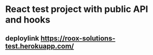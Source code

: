 # React test project with public API and hooks
## deploylink https://roox-solutions-test.herokuapp.com/
